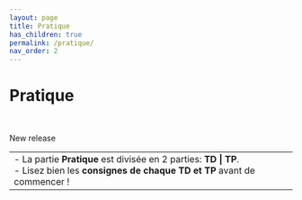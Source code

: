 ```yaml
---
layout: page
title: Pratique
has_children: true
permalink: /pratique/
nav_order: 2
---
```

<link rel="stylesheet" href="/css/placement-label.css">

<div id="containerIntro">
<h1>Pratique</h1> &nbsp; <p class="label label-purple">New release</p>   
</div>

<table><tr><td>
<i>-</i>&nbsp;La partie <b>Pratique</b> est divisée en 2 parties: <b>TD | TP</b>.<br>
<i>-</i>&nbsp;Lisez bien les <b>consignes de chaque TD et TP</b> avant de commencer !<br>
</td></tr></table>